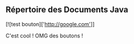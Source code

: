 ## Répertoire des Documents Java


[![test bouton]['http://google.com']]

C'est cool ! OMG des boutons !
